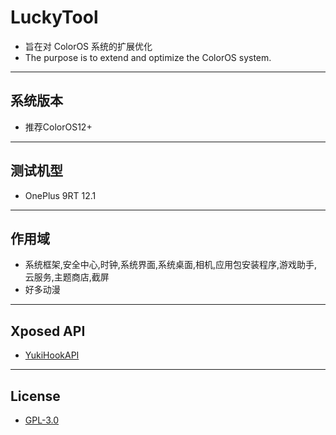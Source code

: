 # LuckyTool

- 旨在对 ColorOS 系统的扩展优化  
- The purpose is to extend and optimize the ColorOS system.

---

## 系统版本

- 推荐ColorOS12+

---

## 测试机型

- OnePlus 9RT 12.1

---

## 作用域

- 系统框架,安全中心,时钟,系统界面,系统桌面,相机,应用包安装程序,游戏助手,云服务,主题商店,截屏
- 好多动漫

---

## Xposed API

- [YukiHookAPI](https://github.com/fankes/YukiHookAPI)

---

## License

- [GPL-3.0](https://www.gnu.org/licenses/gpl-3.0.html)  
